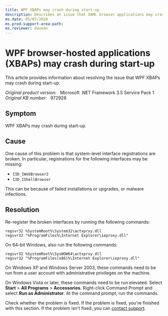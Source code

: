 ```yaml
---
title: WPF XBAPs may crash during start-up
description: Describes an issue that XAML browser applications may crash during start-up, and provides a solution.
ms.date: 05/07/2020
ms.prod-support-area-path:
ms.reviewer: davean
---
```

# WPF browser-hosted applications (XBAPs) may crash during start-up

This article provides information about resolving the issue that WPF XBAPs may crash during start-up.

_Original product version:_ &nbsp; Microsoft .NET Framework 3.5 Service Pack 1  
_Original KB number:_ &nbsp; 972928

## Symptom

WPF XBAPs may crash during start-up.

## Cause

One cause of this problem is that system-level interface registrations are broken. In particular, registrations for the following interfaces may be missing:

- `IID_IWebBrowser2`
- `IID_IShellBrowser`

This can be because of failed installations or upgrades, or malware infections.

## Resolution

Re-register the broken interfaces by running the following commands:

```console
regsvr32 %SystemRoot%\System32\actxprxy.dll
regsvr32 "%ProgramFiles%\Internet Explorer\ieproxy.dll"
```

On 64-bit Windows, also run the following commands:

```console
regsvr32 %SystemRoot%\SysWOW64\actxprxy.dll
regsvr32 "%ProgramFiles(x86)%\Internet Explorer\ieproxy.dll"
```

On Windows XP and Windows Server 2003, these commands need to be run from a user account with administrative privileges on the machine.

On Windows Vista or later, these commands need to be run elevated. Select **Start** > **All Programs** > **Accessories**. Right-click Command Prompt and select **Run as Administrator**. At the command prompt, run the commands.

Check whether the problem is fixed. If the problem is fixed, you're finished with this section. If the problem isn't fixed, you can [contact support](https://support.microsoft.com/contactus/).
